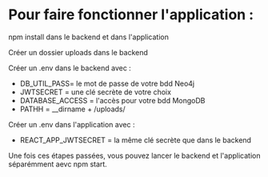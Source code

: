 # Pour faire fonctionner l'application :

npm install dans le backend et dans l'application

Créer un dossier uploads dans le backend

Créer un .env dans le backend avec :
  - DB_UTIL_PASS= le mot de passe de votre bdd Neo4j
  - JWTSECRET = une clé secrète de votre choix
  - DATABASE_ACCESS = l'accès pour votre bdd MongoDB
  - PATHH = __dirname + /uploads/
 
Créer un .env dans l'application avec :
  - REACT_APP_JWTSECRET = la même clé secrète que dans le backend
  
Une fois ces étapes passées, vous pouvez lancer le backend et l'application séparémment aevc npm start.
